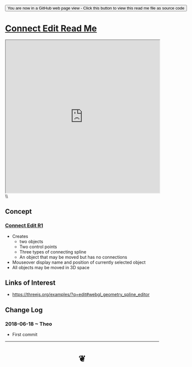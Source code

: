 <span style=display:none; >[You are now in a GitHub source code view - click this link to view Read Me file as a web page]( https://rawgit.com/opentecture/mindmapping/master/#https://rawgit.com/opentecture/mindmapping/master/connect-edit/README.md "View file as a web page." ) </span>

<div><input type=button onclick="window.location.href='https://github.com/opentecture/mindmapping/blob/master/connect-edit/README.md'";
value='You are now in a GitHub web page view - Click this button to view this read me file as source code' ></div>

# [Connect Edit Read Me]( #README.md )


<iframe src=https://rawgit.com/opentecture/mindmapping/master/connect-edit/r1/connect-edit.html  width=100% height=500px >Iframes are not viewable in GitHub source code view<</iframe>\\


<span style="display: none" >/span>


## Concept

### [Connect Edit R1]( https://rawgit.com/opentecture/mindmapping/master/connect-edit/r1/connect-edit.html )
* Creates
	* two objects
	* Two control points
	* Three types of connecting spline
	* An object that may be moved but has no connections
* Mouseover display name and position of currently selected object
* All objects may be moved in 3D space

## Links of Interest

* https://threejs.org/examples/?q=edit#webgl_geometry_spline_editor


## Change Log

### 2018-06-18 ~ Theo

* First commit


***


# <center title="hello!" ><a href=javascript:window.scrollTo(0,0); style=text-decoration:none; > ❦ </a></center>
